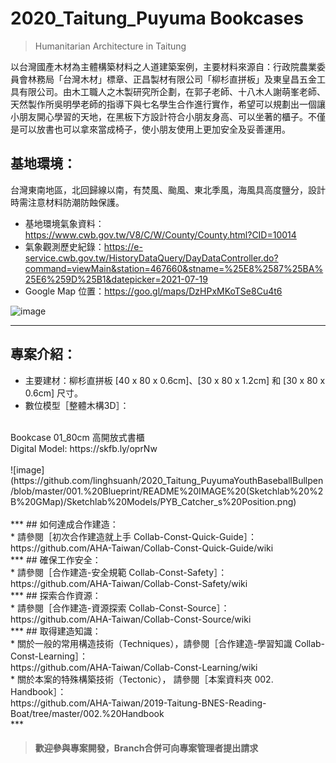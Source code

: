 # 2020_Taitung_Puyuma Bookcases

>Humanitarian Architecture in Taitung<br/>
>
以台灣國產木材為主體構築材料之人道建築案例，主要材料來源自：行政院農業委員會林務局「台灣木材」標章、正昌製材有限公司「柳杉直拼板」及東皇昌五金工具有限公司。由木工職人之木製研究所企劃，在郭子老師、十八木人謝萌峯老師、天然製作所吳明學老師的指導下與七名學生合作進行實作，希望可以規劃出一個讓小朋友開心學習的天地，在黑板下方設計符合小朋友身高、可以坐著的櫃子。不僅是可以放書也可以拿來當成椅子，使小朋友使用上更加安全及妥善運用。<br/>

## 基地環境：<br/>
台灣東南地區，北回歸線以南，有焚風、颱風、東北季風，海風具高度鹽分，設計時需注意材料防潮防蝕保護。<br/>
* 基地環境氣象資料：https://www.cwb.gov.tw/V8/C/W/County/County.html?CID=10014 <br/>
* 氣象觀測歷史紀錄：https://e-service.cwb.gov.tw/HistoryDataQuery/DayDataController.do?command=viewMain&station=467660&stname=%25E8%2587%25BA%25E6%259D%25B1&datepicker=2021-07-19 <br/>
* Google Map 位置：https://goo.gl/maps/DzHPxMKoTSe8Cu4t6  <br/>

![image](https://github.com/linghsuanh/2020_Taitung_Puyuma-Bookcases/blob/master/001.%20Blueprint/README%20IMAGE%20(Sketchfab%2BModels)/PB_GMap.png)
***
## 專案介紹：<br/>
* 主要建材：柳杉直拼板 [40 x 80 x 0.6cm]、[30 x 80 x 1.2cm] 和 [30 x 80 x 0.6cm] 尺寸。
* 數位模型［整體木構3D］：<br/>
<br/>
Bookcase 01_80cm 高開放式書櫃<br/>
Digital Model: https://skfb.ly/oprNw<br/>
<br/>
![image](https://github.com/linghsuanh/2020_Taitung_PuyumaYouthBaseballBullpen/blob/master/001.%20Blueprint/README%20IMAGE%20(Sketchlab%20%2B%20GMap)/Sketchlab%20Models/PYB_Catcher_s%20Position.png)
<br/>
<br/>
***
## 如何達成合作建造：<br/>
* 請參閱［初次合作建造就上手 Collab-Const-Quick-Guide］：<br/>
https://github.com/AHA-Taiwan/Collab-Const-Quick-Guide/wiki <br/>
***
## 確保工作安全：<br/>
* 請參閱［合作建造-安全規範 Collab-Const-Safety］：<br/>
https://github.com/AHA-Taiwan/Collab-Const-Safety/wiki <br/>
***
## 探索合作資源：<br/>
* 請參閱［合作建造-資源探索 Collab-Const-Source］：<br/>
https://github.com/AHA-Taiwan/Collab-Const-Source/wiki <br/>
***
## 取得建造知識：<br/>
* 關於一般的常用構造技術（Techniques），請參閱［合作建造-學習知識 Collab-Const-Learning］：<br/>
https://github.com/AHA-Taiwan/Collab-Const-Learning/wiki <br/>
* 關於本案的特殊構築技術（Tectonic）， 請參閱［本案資料夾 002. Handbook］：<br/>
https://github.com/AHA-Taiwan/2019-Taitung-BNES-Reading-Boat/tree/master/002.%20Handbook <br/>
***

> #### 歡迎參與專案開發，Branch合併可向專案管理者提出請求
